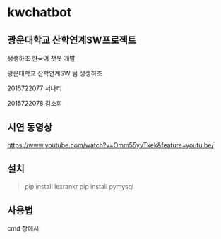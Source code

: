 # kwchatbot
## 광운대학교 산학연계SW프로젝트 

생생하조 한국어 챗봇 개발  

  

광운대학교 산학연계SW 팀 생생하조

2015722077 서나리

2015722078 김소희

## 시연 동영상
<https://www.youtube.com/watch?v=Omm55yvTkek&feature=youtu.be/>


## 설치
>pip install lexrankr
>pip install pymysql




## 사용법
cmd 창에서 
